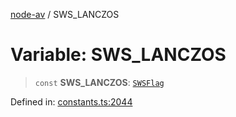 [node-av](../globals.md) / SWS\_LANCZOS

# Variable: SWS\_LANCZOS

> `const` **SWS\_LANCZOS**: [`SWSFlag`](../type-aliases/SWSFlag.md)

Defined in: [constants.ts:2044](https://github.com/seydx/av/blob/f8631fc881b394300b1479f511d55cf1c370a87f/src/constants/constants.ts#L2044)

